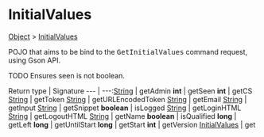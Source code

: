 # InitialValues

[Object]() > [InitialValues](nullfr/faylixe/googlecodejam/client/webservice/InitialValues.md)

<p>POJO that aims to be bind to the <tt>GetInitialValues</tt>
 command request, using Gson API.</p>
 
 TODO Ensures seen is not boolean.

Return type | Signature
--- | ---:[String]() | getAdmin
**int** | getSeen
**int** | getCS
[String]() | getToken
[String]() | getURLEncodedToken
[String]() | getEmail
[String]() | getInput
[String]() | getSnippet
**boolean** | isLogged
[String]() | getLoginHTML
[String]() | getLogoutHTML
[String]() | getName
**boolean** | isQualified
**long** | getLeft
**long** | getUntilStart
**long** | getStart
**int** | getVersion
[InitialValues](nullfr/faylixe/googlecodejam/client/webservice/InitialValues.md) | get
